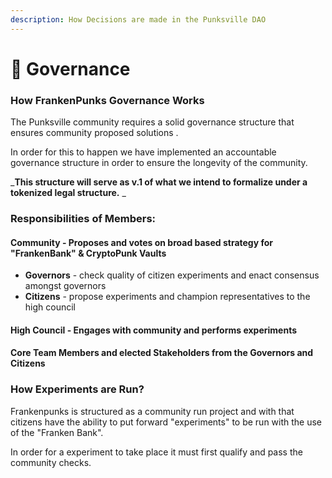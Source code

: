 ```yaml
---
description: How Decisions are made in the Punksville DAO
---
```


# 📔 Governance

### How FrankenPunks Governance Works

The Punksville community requires a solid governance structure that ensures community proposed solutions .

In order for this to happen we have implemented an accountable governance structure in order to ensure the longevity of the community.&#x20;

_**This structure will serve as v.1 of what we intend to formalize under a tokenized legal structure.** _&#x20;

### Responsibilities of Members:

#### Community - Proposes and votes on broad based strategy for "FrankenBank" & CryptoPunk Vaults

* **Governors** - check quality of citizen experiments and enact consensus amongst governors
* **Citizens** - propose experiments and champion representatives to the high council&#x20;

#### High Council - Engages with community and performs experiments&#x20;

#### Core Team Members and elected Stakeholders from the Governors and Citizens&#x20;

### How Experiments are Run?

Frankenpunks is structured as a community run project and with that citizens have the ability to put forward "experiments" to be run with the use of the "Franken Bank".

In order for a experiment to take place it must first qualify and pass the community checks.&#x20;
